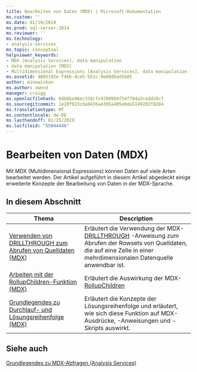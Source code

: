 ```yaml
---
title: Bearbeiten von Daten (MDX) | Microsoft-Dokumentation
ms.custom: ''
ms.date: 01/19/2019
ms.prod: sql-server-2014
ms.reviewer: ''
ms.technology:
- analysis-services
ms.topic: conceptual
helpviewer_keywords:
- MDX [Analysis Services], data manipulation
- data manipulation [MDX]
- Multidimensional Expressions [Analysis Services], data manipulation
ms.assetid: 4865192e-f46b-4ce5-b51c-9e08dbad5b85
author: minewiskan
ms.author: owend
manager: craigg
ms.openlocfilehash: 0db6ba98ec318cfc9780984f54ff04a3cedd20cf
ms.sourcegitcommit: 1e28f923cda9436a4395a405ebda5149202f8204
ms.translationtype: MT
ms.contentlocale: de-DE
ms.lasthandoff: 01/25/2019
ms.locfileid: "55044446"
---
```

# <a name="manipulating-data-mdx"></a>Bearbeiten von Daten (MDX)

Mit MDX (Multidimensional Expressions) können Daten auf viele Arten bearbeitet werden. Der Artikel aufgeführt in diesem Artikel abgedeckt einige erweiterte Konzepte der Bearbeitung von Daten in der MDX-Sprache.

## <a name="in-this-section"></a>In diesem Abschnitt

|Thema|Description|  
|-----------|-----------------|  
|[Verwenden von DRILLTHROUGH zum Abrufen von Quelldaten &#40;MDX&#41;](mdx-data-manipulation-retrieve-source-data-using-drillthrough.md)|Erläutert die Verwendung der MDX- [DRILLTHROUGH](/sql/mdx/mdx-data-manipulation-drillthrough) -Anweisung zum Abrufen der Rowsets von Quelldaten, die auf eine Zelle in einer mehrdimensionalen Datenquelle anwendbar ist.|  
|[Arbeiten mit der RollupChildren-Funktion &#40;MDX&#41;](mdx-data-manipulation-rollupchildren-function.md)|Erläutert die Auswirkung der MDX- [RollupChildren](/sql/mdx/rollupchildren-mdx)
|[Grundlegendes zu Durchlauf- und Lösungsreihenfolge &#40;MDX&#41;](mdx-data-manipulation-understanding-pass-order-and-solve-order.md)|Erläutert die Konzepte der Lösungsreihenfolge und erläutert, wie sich diese Funktion auf MDX-Ausdrücke, -Anweisungen und -Skripts auswirkt.|  

<!-- ??

|[Script for Search and Replace] function on the analysis of multidimensional data.|

GeneMi is removing this commented row because it is unclear what article its link meant to link to.
Also, I had to add its leading '|' character, for consistency to aid bulk automated updated to our markdown source code.

GeneMi , 2019/01/19
-->

## <a name="see-also"></a>Siehe auch

[Grundlegendes zu MDX-Abfragen (Analysis Services)](mdx-query-fundamentals-analysis-services.md)
